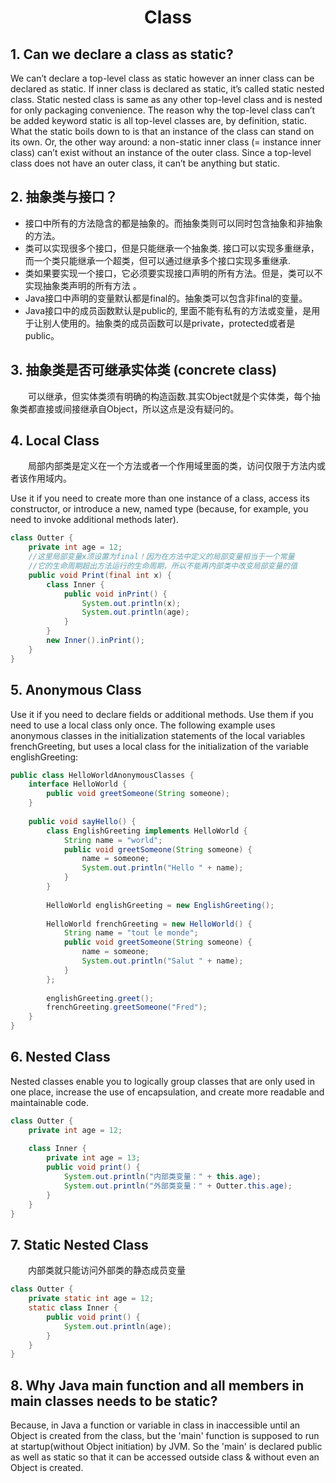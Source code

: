 # <center>Class</center>

## 1. Can we declare a class as static? 
We can’t declare a top-level class as static however an inner class can be declared as static. If inner class is declared as static, it’s called static nested class. Static nested class is same as any other top-level class and is nested for only packaging convenience.
The reason why the top-level class can’t be added keyword static is all top-level classes are, by definition, static. What the static boils down to is that an instance of the class can stand on its own. Or, the other way around: a non-static inner class (= instance inner class) can’t exist without an instance of the outer class. Since a top-level class does not have an outer class, it can’t be anything but static.


## 2. 抽象类与接口？ 
* 接口中所有的方法隐含的都是抽象的。而抽象类则可以同时包含抽象和非抽象的方法。
* 类可以实现很多个接口，但是只能继承一个抽象类. 接口可以实现多重继承，而一个类只能继承一个超类，但可以通过继承多个接口实现多重继承.
* 类如果要实现一个接口，它必须要实现接口声明的所有方法。但是，类可以不实现抽象类声明的所有方法 。
* Java接口中声明的变量默认都是final的。抽象类可以包含非final的变量。
* Java接口中的成员函数默认是public的, 里面不能有私有的方法或变量，是用于让别人使用的。抽象类的成员函数可以是private，protected或者是public。


## 3. 抽象类是否可继承实体类 (concrete class)
&#12288;&#12288;可以继承，但实体类须有明确的构造函数.其实Object就是个实体类，每个抽象类都直接或间接继承自Object，所以这点是没有疑问的。


## 4. Local Class
&#12288;&#12288;局部内部类是定义在一个方法或者一个作用域里面的类，访问仅限于方法内或者该作用域内。

Use it if you need to create more than one instance of a class, access its constructor, or introduce a new, named type (because, for example, you need to invoke additional methods later).

```java
class Outter {
    private int age = 12;
    //这里局部变量x须设置为final！因为在方法中定义的局部变量相当于一个常量
    //它的生命周期超出方法运行的生命周期，所以不能再内部类中改变局部变量的值
    public void Print(final int x) {    
        class Inner {
            public void inPrint() {
                System.out.println(x);
                System.out.println(age);
            }
        }
        new Inner().inPrint();
    }
}
```


## 5. Anonymous Class
Use it if you need to declare fields or additional methods. Use them if you need to use a local class only once. The following example uses anonymous classes in the initialization statements of the local variables frenchGreeting, but uses a local class for the initialization of the variable englishGreeting:

```java
public class HelloWorldAnonymousClasses {
    interface HelloWorld {
        public void greetSomeone(String someone);
    }
  
    public void sayHello() {
        class EnglishGreeting implements HelloWorld {
            String name = "world";
            public void greetSomeone(String someone) {
                name = someone;
                System.out.println("Hello " + name);
            }
        }
      
        HelloWorld englishGreeting = new EnglishGreeting();
        
        HelloWorld frenchGreeting = new HelloWorld() {
            String name = "tout le monde";
            public void greetSomeone(String someone) {
                name = someone;
                System.out.println("Salut " + name);
            }
        };
       
        englishGreeting.greet();
        frenchGreeting.greetSomeone("Fred");
    }   
}
```


## 6. Nested Class
Nested classes enable you to logically group classes that are only used in one place, increase the use of encapsulation, and create more readable and maintainable code.

```java
class Outter {
    private int age = 12;
      
    class Inner {
        private int age = 13;
        public void print() {
            System.out.println("内部类变量：" + this.age);
            System.out.println("外部类变量：" + Outter.this.age);
        }
    }
}
```


## 7. Static Nested Class
&#12288;&#12288;内部类就只能访问外部类的静态成员变量

```java
class Outter {
    private static int age = 12;
    static class Inner {
        public void print() {
            System.out.println(age);
        }
    }
}
```


## 8. Why Java main function and all members in main classes needs to be static?
Because, in Java a function or variable in class in inaccessible until an Object is created from the class, but the 'main' function is supposed to run at startup(without Object initiation) by JVM. So the 'main' is declared public as well as static so that it can be accessed outside class & without even an Object is created.
